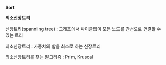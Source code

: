 **Sort**



**최소신장트리**

신장트리(spanniing tree) : 그래프에서 싸이클없이 모든 노드를 간선으로 연결할 수 있는 트리

최소신장트리 : 가중치의 합을 최소로 하는 신장트리

최소신장트리를 찾는 알고리즘 : Prim, Kruscal
